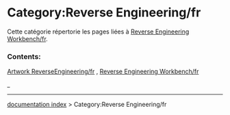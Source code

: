 # Category:Reverse Engineering/fr
Cette catégorie répertorie les pages liées à [Reverse Engineering Workbench/fr](Reverse_Engineering_Workbench/fr.md).

### Contents:

[Artwork ReverseEngineering/fr](Artwork_ReverseEngineering/fr.md) , [Reverse Engineering Workbench/fr](Reverse_Engineering_Workbench/fr.md)

_

---
[documentation index](../README.md) > Category:Reverse Engineering/fr
